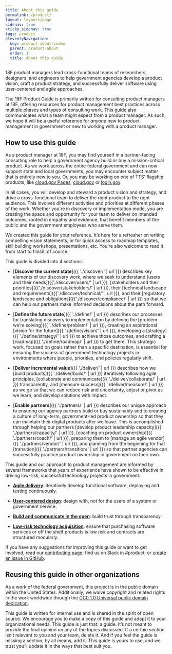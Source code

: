 ```yaml
---
title: About this guide
permalink: /product/
layout: layouts/page
sidenav: true
sticky_sidenav: true
tags: product
eleventyNavigation:
  key: product-about-index 
  parent: product-about
  order: 1
  title: About this guide
---
```


18F product managers lead cross-functional teams of researchers, designers, and engineers to help government agencies develop a product vision, craft a product strategy, and successfully deliver software using user-centered and agile approaches.

The 18F Product Guide is primarily written for consulting product managers at 18F, offering resources for product management best practices across multiple phases and types of consulting work. This guide also communicates what a team might expect from a product manager. As such, we hope it will be a useful reference for <em>anyone</em> new to product management in government or new to working with a product manager.

## How to use this guide

As a product manager at 18F, you may find yourself in a partner-facing consulting role to help a government agency build or buy a mission-critical product. As we work across the entire federal government and can now support state and local governments, you may encounter subject matter that is entirely new to you. Or, you may be working on one of TTS’ flagship products, like [cloud.gov Pages](https://cloud.gov/pages), [cloud.gov](https://cloud.gov/) or [login.gov](https://login.gov/).

In all cases, you will develop and steward a product vision and strategy, and drive a cross-functional team to deliver the right product to the right audience. This involves different activities and priorities at different phases of the work. Whether you're in discovery or implementation mode, you are creating the space and opportunity for your team to deliver on intended outcomes, rooted in empathy and evidence, that benefit members of the public and the government employees who serve them.

We created this guide for your reference. It’s here for a refresher on writing compelling vision statements, or for quick access to roadmap templates, skill building workshops, presentations, etc. You’re also welcome to read it from start to finish, of course.

This guide is divided into 4 sections:

- [**Discover the current state**]({{ './discover/' | url }}) describes key elements of our discovery work, where we seek to understand [users and their needs]({{'./discover/users/' | url }}), [stakeholders and their priorities]({{'./discover/stakeholders/' | url }}), their [technical landscape and requirements]({{'./discover/technical/' | url }}), and their [regulatory landscape and obligations]({{'./discover/compliance/' | url }}) so that we can help our partners make informed decisions about the path forward.

- [**Define the future state**]({{ './define/' | url }}) describes our processes for translating discovery to implementation by defining the [problem we’re solving]({{ './define/problem/' | url }}), creating an aspirational [vision for the future]({{ './define/vision/' | url }}), developing a [strategy]({{ './define/strategy/' | url }}) to achieve those outcomes, and crafting a [roadmap]({{ './define/roadmap/' | url }}) to get there. This strategic work, focused on goals rather than a specific destination, is essential for ensuring the success of government technology projects in environments where people, priorities, and policies regularly shift.

- [**Deliver incremental value**]({{ './deliver/' | url }}) describes how we [build products]({{ './deliver/build/' | url }}) iteratively following agile principles, [collaborate and communicate]({{ './deliver/collaborate/' | url }}) transparently, and [measure success]({{ './deliver/measure/' | url }}) as we go so that we can reduce risk and uncertainty, adjust or pivot as we learn, and develop solutions with impact.

- [**Enable partners**]({{ './partners/' | url }}) describes our unique approach to ensuring our agency partners build or buy sustainably and to creating a culture of long-term, government-led product ownership so that they can maintain their digital products after we leave. This is accomplished through helping our partners [develop product leadership capacity]({{ './partners/capacity/' | url }}), [coaching on product ownership]({{ './partners/coach/' | url }}), preparing them to [manage an agile vendor]({{ './partners/vendor/' | url }}), and planning from the beginning for that [transition]({{ './partners/transition/' | url }}) so that partner agencies can successfully practice product ownership in government on their own.

This guide and our approach to product management are informed by several frameworks that years of experience have shown to be effective in driving low-risk, successful technology projects in government:

- **[Agile delivery](https://agile.18f.gov/)**: iteratively develop functional software, deploying and testing continuously.

- **[User-centered design](https://guides.18f.gov/ux-guide/)**: design with, not for the users of a system or government service.

- **[Build and communicate in the open](https://18f.gsa.gov/2016/03/07/the-need-for-transparency-in-government/)**: build trust through transparency.

- **[Low-risk technology acquisition](https://derisking-guide.18f.gov/federal-field-guide/basic-principles/#modular-contracting)**: ensure that purchasing software services or off the shelf products is low risk and contracts are structured modularly.

If you have any suggestions for improving this guide or want to get involved, read our [contributing page](https://github.com/18F/guides/blob/main/CONTRIBUTING.md); find us on Slack in #product; or [create an issue in GitHub](https://github.com/18F/guides/issues).

## Reusing this guide in other organizations

As a work of the federal government, this project is in the public domain within the United States. Additionally, we waive copyright and related rights in the work worldwide through the [CC0 1.0 Universal public domain dedication](https://creativecommons.org/publicdomain/zero/1.0/legalcode).

This guide is written for internal use and is shared in the spirit of open source. We encourage you to make a copy of this guide and adapt it to your organizational needs. This guide is just that: a guide. It’s not meant to provide the final opinion on any of the topics discussed. If a certain section isn’t relevant to you and your team, delete it. And if you feel the guide is missing a section, by all means, add it. This guide is yours to use, and we trust you’ll update it in the ways that best suit you.
